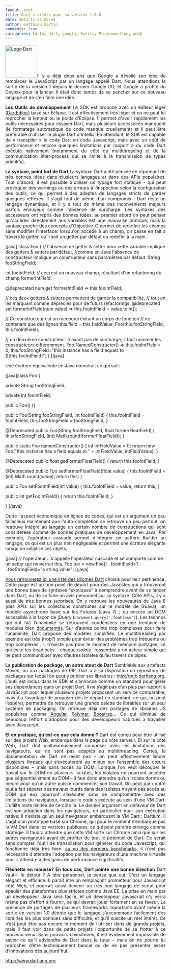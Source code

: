 ```yaml
---
layout: post
title: Dart s'affûte pour sa version 1.0.0
date: 2013-11-21 09:54
author: matthieu bertin
comments: true
categories: [Actu, dart, google, Outils, Programmation, web]
---
```

<p style="text-align: justify;"><img class="alignleft" alt="Logo Dart" src="http://www.arolla.fr/blog/wp-content/uploads/2013/11/dartlang.png" width="100" height="100" />Il y a déjà deux ans que Google a dévoilé son idée de remplacer le JavaScript par un langage appelé Dart. Nous attendions la sortie de la version 1 depuis le dernier Google I/O, et Google a profité du Devoxx pour la lancer. Il était donc temps de se pencher sur ce nouveau langage et de s'en faire une idée.</p>

<p style="text-align: justify;"><!--more--></p>

<p style="text-align: justify;"><strong>Les Outils de développement</strong>
Le SDK est proposé avec un éditeur léger (<a title="Dart Editor" href="https://www.dartlang.org/tools/editor/">DartEditor</a>) basé sur Eclipse. Il est effectivement très léger et on ne peut lui reprocher la lenteur ou le poids d’Eclipse. Il permet d'avoir rapidement les outils nécessaires pour essayer Dart, mais plusieurs accessoires manquent (le formatage automatique de code manque cruellement) et il peut être préférable d'utiliser le plugin Dart d'IntelliJ.
En attendant, le SDK est capable de « transpiler » le code Dart en code Javascript, mais avec un coût de performance et encore quelques limitations par rapport à du code Dart exécuté nativement (notamment du côté du multithreading et de la communication inter-process qui se limite à la transmission de types primitifs).</p>

<p style="text-align: justify;"><strong>La syntaxe, point fort de Dart</strong>
La syntaxe Dart a été pensée en reprenant de très bonnes idées dans plusieurs langages et dans des APIs populaires. Tout d'abord, il est possible d'utiliser un typage fort statique - qui peut provoquer des warnings ou des erreurs à l'inspection selon la configuration des outils, ce qui permet à des adeptes de langages stricts de garder quelques réflexes. Il s'agit tout de même d'un compromis - Dart reste un langage dynamique, et il y a tout de même des inconvénients majeurs parfois ennuyeux comme l'absence de surcharge.
Les syntaxes des accesseurs ont repris des bonnes idées: au premier abord on peut penser qu'accéder directement aux variables est une mauvaise pratique, mais la syntaxe proche des concepts d'Objective-C permet de redéfinir les champs sans modifier l'interface: lorsqu'on accède à un champ, on passe en fait à travers le getter, qu'il soit un getter par défaut ou redéfini à la main.</p>

[java]
class Foo {
  // l'absence de getter &amp; setter pour cette variable implique des getters &amp; setters par défaut,
  //comme en Java l'absence de constructeur implique un constructeur sans paramètres par défaut.
  String fooStringField;

  int fooIntField; // ceci est un nouveau champ, résultant d'un refactoring du champ formerIntField.

  @deprecated
  num get formerIntField =&gt; this.fooIntField;

  // ces deux getters &amp; setters permettent de garder la compatibilité,
  // tout en les marquant comme dépréciés pour de futurs refactorings.
  @deprecated
  set formerIntField(num value) =&gt; this.fooIntField = value.toInt();

  // Ce constructeur est un raccourci évitant un corps de fonction
  // ne contenant que des lignes this.field = this.fieldValue;
  Foo(this.fooStringField, this.fooIntField);

  // un deuxième constructeur: n'ayant pas de surcharge, il faut nommer les constructeurs différemment.
  Foo.NamedConstructor() =&gt; this.fooIntField = 0, this.fooStringField=&quot;this instance has a field equals to ${this.fooIntField}&quot;;
}
[/java]

<p style="text-align: justify;">Une écriture équivalente en Java donnerait ce qui suit:</p>

[java]class Foo {

  private String fooStringField;

  private int fooIntField;

  public Foo() {}

  public Foo(String fooStringField, int fooIntField) {
    this.fooIntField = fooIntField;
    this.fooStringField = fooStringField;
  }

  @Deprecated
  public Foo(String fooStringField, float formerFloatField) {
    this(fooStringField, (int) Math.round(formerFloatField));
  }

  public static Foo namedConstructor() {
    int intFieldValue = 0;
    return new Foo(&quot;this instance has a field equals to &quot; + intFieldValue, intFieldValue);
  }

  @Deprecated
  public float getFormerFloatField() {
    return this.fooIntField;
  }

  @Deprecated
  public Foo setFormerFloatField(float value) {
    this.fooIntField = (int) Math.round(value);
    return this;
  }

  public Foo setFooIntField(int value) {
    this.fooIntField = value;
    return this;
  }

  public int getFooIntField() {
    return this.fooIntField;
  }

}
[/java]

<p style="text-align: justify;">Outre l'aspect économique en lignes de codes, qui est un argument un peu fallacieux maintenant que l'auto-complétion se retrouve un peu partout, on retrouve intégré au langage un certain nombre de constructions qui sont considérées comme de bonnes pratiques de développement en Java. Par exemple, l'opérateur cascade permet d’intégrer un pattern Builder au langage, ce qui est un plus non négligeable et permet une écriture élégante lorsqu'on initialise ses objets.</p>

[java]
// l'opérateur .. s'appelle l'opérateur cascade et se comporte comme un setter qui renverrait this.
Foo bar = new Foo()
    ..fooIntField=1
    ..fooStringField=&quot;a string value&quot;;
[/java]

<p style="text-align: justify;"><a href="https://www.dartlang.org/docs/cookbook/">Vous retrouverez ici une liste des idiomes Dart</a> choisis pour leur pertinence. Cette page est un bon point de départ pour des Javaistes qui y trouveront une bonne base de syntaxes "exotiques" à comprendre avant de se lancer dans Dart, ou de se faire un avis personnel sur sa syntaxe.
Côté APIs, il y a aussi de très bonnes surprises. On y retrouve les nouveautés de Java 8 (des APIs sur les collections construites sur le modèle de Guava); un modèle asynchrone basé sur les Futures (Java 7) ; ou encore un DOM accessible à la façon de jQuery (<code>document.query('.fooClass')</code>). Les technos qui ont fait l’unanimité se retrouvent condensées en une trentaine de modules bien <a title="documentation Dart" href="http://api.dartlang.org/docs/releases/latest/">documentés</a>.
Sur d’autres points trop complexes pour faire l’unanimité, Dart propose des modèles simplifiés. Le multithreading par exemple est très (trop?) simple pour éviter des problèmes trop fréquents ou trop complexes ; il n'existe pas pour le moment de mémoire partagée, ce qui évite les deadlocks – chaque <em>isolate</em>  ressemble à un acteur simple qui ne peut communiquer avec d’autres isolates qu’au travers de pipes.</p>

<p style="text-align: justify;"><strong>La publication de package, un autre atout de Dart</strong>
Semblable aux artefacts Maven, ou aux packages de PIP, Dart a à sa disposition un repository de packages sur lequel on peut y publier ses librairies : <a title="Packages Dart" href="http://pub.dartlang.org">http://pub.dartlang.org</a>. L’outil est inclus dans le SDK et s’annonce comme un standard pour gérer ses dépendances dans un projet Dart. Il ne s’agit pas d’un plus par rapport à JavaScript pour lequel plusieurs projets proposent un service comparable, mais il a l’avantage de proposer dès le départ un standard, ce qui, on peut l’espérer, permettra de retrouver une grande palette de librairies sur un seul système de packaging. On retrouve déjà des portages de librairies JS populaires comme <a href="http://pub.dartlang.org/packages/angular">Angular</a>, <a href="https://pub.dartlang.org/packages/polymer">Polymer</a>, <a href="http://pub.dartlang.org/packages/bootjack">Boostrap</a>... Ce qui diminue de beaucoup l'effort d'adoption pour des développeurs habitués à travailler avec Javascript.</p>

<p style="text-align: justify;"><strong>Et en pratique, qu’est-ce que cela donne ?</strong>
Dart est conçu pour être utilisé sur des projets Web, embarqué dans la page ou côté serveur. Et sur le côté Web, Dart doit malheureusement composer avec les limitations des navigateurs, qui ne sont pas adaptés au multithreading. Certes, la documentation de Dart ne ment pas – on peut effectivement lancer plusieurs threads qui s’exécuteront au mieux sur l’ensemble des cœurs disponibles – mais sans accès au DOM. Lorsque l’on veut découper le travail sur le DOM en plusieurs isolates, les isolates ne pourront accéder que séquentiellement au DOM – il faut donc attendre qu’un isolate dorme ou meure pour qu’un autre puisse commencer son travail. On peut par contre tout à fait séparer des travaux lourds dans des isolates n’ayant pas accès au DOM qui eux pourront s’exécuter sans se compromettre avec des limitations du navigateur, lorsque le code s’exécute au sein d’une VM Dart. L'utilité reste limitée de ce côté la.
Le dernier argument en défaveur de Dart est son adoption dans les navigateurs, en particulier pour son exécution native: il n’existe qu’un seul navigateur embarquant la VM Dart : Dartium. Il s’agit d’un prototype basé sur Chrome, qui pour le moment n’embarque pas la VM Dart dans les versions publiques, ce qui peut paraître étrange comme stratégie. Il faudra attendre que cette VM sorte sur Chrome ainsi que sur les autres navigateurs avant de profiter de tout le potentiel de Dart. Ce serait sans compter l'outil de transpilation pour générer du code Javascript, qui fonctionne déjà très bien: <a title="Dart Performance" href="https://www.dartlang.org/performance/">au vu des derniers benchmarks</a>, il n'est pas nécessaire d'attendre l'adoption par les navigateurs d'une machine virtuelle pour s'attendre à des gains de performance significatifs.</p>

<p style="text-align: justify;"><strong>Fléchette en mousse? En tous cas, <strong>Dart pointe une bonne direction</strong></strong>
Dart vaut-il le détour ? A titre personnel, je pense que oui. C’est un langage élégant et efficace. Il parait être un remplaçant prometteur pour Javascript côté Web, et pourrait aussi devenir un très bon langage de script pour épauler des plateformes plus strictes comme Java EE. La prise en main par un développeur Java sera facile, et un développeur Javascript n'y verra même pas d'effort à fournir, ce qui devrait jouer fortement en sa faveur. La présence de portages de plusieurs frameworks importants avant même la sortie en version 1.0 dénote que le langage s'accommode facilement des librairies les plus connues sans difficulté, et qu'il suscite un réel intérêt. Ce n’est peut être pas encore le moment de l’utiliser dans de grands projets, mais il faut voir dans de petits projets l'opportunité de se frotter à ce nouveau venu. Sans pouvoirs divinatoires, il est évidemment impossible de savoir ce qu’il adviendra de Dart dans le futur – mais on ne pourra lui reprocher d’être techniquement bancal ou de ne pas présenter assez d’innovations dès aujourd'hui.</p>

<p style="text-align: justify;"><strong></strong><a title="Site Dart" href="http://www.dartlang.org">http://www.dartlang.org</a></p>
